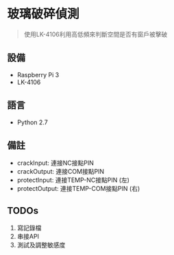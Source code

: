玻璃破碎偵測
===
> 使用LK-4106利用高低頻來判斷空間是否有窗戶被擊破

## 設備
- Raspberry Pi 3
- LK-4106
## 語言
- Python 2.7
## 備註
- crackInput: 連接NC接點PIN
- crackOutput: 連接COM接點PIN
- protectInput: 連接TEMP-NC接點PIN (左)
- protectOutput: 連接TEMP-COM接點PIN (右)
## TODOs
1. 寫記錄檔
2. 串接API
3. 測試及調整敏感度
